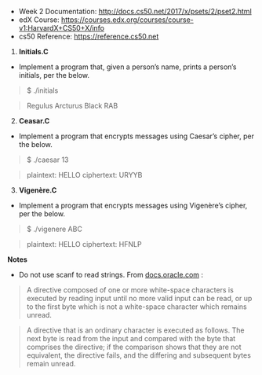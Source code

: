 * Week 2 Documentation: http://docs.cs50.net/2017/x/psets/2/pset2.html
* edX Course: https://courses.edx.org/courses/course-v1:HarvardX+CS50+X/info
* cs50 Reference: https://reference.cs50.net


1. **Initials.C**

* Implement a program that, given a person’s name, prints a person’s initials, per the below.

> $ ./initials    

> Regulus Arcturus Black
> RAB

2. **Ceasar.C**

* Implement a program that encrypts messages using Caesar’s cipher, per the below.

> $ ./caesar 13    

> plaintext:  HELLO
> ciphertext: URYYB

3. **Vigenère.C**

* Implement a program that encrypts messages using Vigenère’s cipher, per the below.

> $ ./vigenere ABC    

> plaintext:  HELLO
> ciphertext: HFNLP


**Notes**

* Do not use scanf to read strings. From [docs.oracle.com](https://docs.oracle.com/cd/E19683-01/816-0213/6m6ne389s/index.html) :
> A directive composed of one or more white-space characters is executed by reading input until no more valid input can be read, or up to the first byte which is not a white-space character which remains unread.    

> A directive that is an ordinary character is executed as follows. The next byte is read from the input and compared with the byte that comprises the directive; if the comparison shows that they are not equivalent, the directive fails, and the differing and subsequent bytes remain unread.
